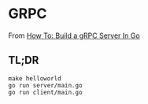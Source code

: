 # GRPC

From [How To: Build a gRPC Server In Go](https://pascalallen.medium.com/how-to-build-a-grpc-server-in-go-943f337c4e05)

## TL;DR

```
make helloworld
go run server/main.go
go run client/main.go
```
